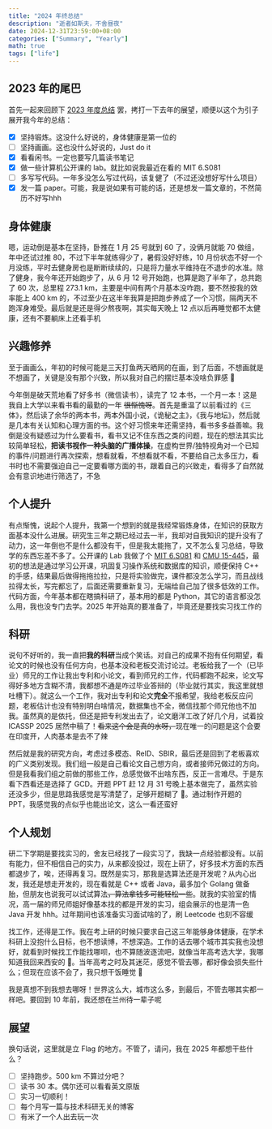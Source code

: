 ```yaml
---
title: "2024 年终总结"
description: "逝者如斯夫，不舍昼夜"
date: 2024-12-31T23:59:00+08:00
categories: ["Summary", "Yearly"]
math: true
tags: ["life"]
---
```


## 2023 年的尾巴

首先一起来回顾下 [2023 年度总结](https://miaohn.github.io/posts/year-end-summary/) 罢，拷打一下去年的展望，顺便以这个为引子展开我今年的总结：

- [x] 坚持锻炼。这没什么好说的，身体健康是第一位的
- [ ] 坚持画画。这也没什么好说的，Just do it
- [x] 看看闲书。一定也要写几篇读书笔记
- [x] 做一些计算机公开课的 lab。就比如说我最近在看的 MIT 6.S081
- [ ] 多写写代码。一年多没怎么写过代码，该复健了（不过还没想好写什么项目）
- [x] 发一篇 paper。可能，我是说如果有可能的话，还是想发一篇文章的，不然简历不好写hhh

## 身体健康

嗯，运动倒是基本在坚持，卧推在 1 月 25 号就到 60 了，没俩月就能 70 做组，年中还试过推 80，不过下半年就练得少了，暑假没好好练，10 月份状态不好一个月没练，平时去健身房也是断断续续的，只是将力量水平维持在不退步的水准。除了健身，我今年还开始跑步了，从 6 月 12 号开始跑，也算是跑了半年了，总共跑了 60 次，总里程 273.1 km，主要是中间有两个月基本没咋跑，要不然按我的效率能上 400 km 的，不过至少在这半年我算是把跑步养成了一个习惯，隔两天不跑浑身难受。最后就是还是得少熬夜啊，其实每天晚上 12 点以后再睡觉都不太健康，还有不要躺床上还看手机

## 兴趣修养

至于画画么，年初的时候可能是三天打鱼两天晒网的在画，到了后面，不想画就是不想画了，关键是没有那个兴致，所以我对自己的摆烂基本没啥负罪感 🙂

今年倒是破天荒地看了好多书（微信读书），读完了 12 本书，一个月一本！这是我自上大学以来看书看的最勤的一年 ~~很惭愧呀~~。首先是重温了以前看过的《三体》，然后读了余华的两本书，两本外国小说，《诡秘之主》，《我与地坛》，然后就是几本有关认知和心理方面的书。这个好习惯来年还需坚持，看书多多益善嘛。我倒是没有疑惑过为什么要看书，看书又记不住东西之类的问题，现在的想法其实比较简单轻松，**把读书视作一种头脑的广播体操**，在虚构世界/独特视角对一个已知的事件/问题进行再次探索，想看就看，不想看就不看，不要给自己太多压力，看书时也不需要强迫自己一定要看哪方面的书，跟着自己的兴致走，看得多了自然就会有意识地进行筛选了，不急

## 个人提升

有点惭愧，说起个人提升，我第一个想到的就是我经常锻炼身体，在知识的获取方面基本没什么进展。研究生三年之期已经过去一半，我却对自我知识的提升没有了动力，这一年倒也不是什么都没有干，但是我太能拖了，又不怎么复习总结，导致学的东西忘差不多了。公开课的 Lab 我做了个 [MIT 6.S081](https://miaohn.github.io/posts/mit-6-s081-0x00/) 和 [CMU 15-445](https://miaohn.github.io/posts/cmu-15445/)，最初的想法是通过学习公开课，巩固复习操作系统和数据库的知识，顺便保持 C++ 的手感，结果最后做得拖拖拉拉，只是将实验做完，课件都没怎么学习，而且战线拉得太长，写完都忘了，后面还需要重新复习，无端给自己加了很多低效的工作。代码方面，今年基本都在瞎搞科研了，基本用的都是 Python，其它的语言都没怎么用，我也没专门去学。2025 年开始真的要准备了，毕竟还是要找实习找工作的

## 科研

说句不好听的，我一直把**我的科研**当成个笑话。对自己的成果不抱有任何期望，看论文的时候也没有任何方向，也基本没和老板交流讨论过。老板给我了一个（已毕业）师兄的工作让我出专利和小论文，看到师兄的工作，代码都跑不起来，论文写得好多地方含糊不清，我都想不通是咋过毕业答辩的（毕业就行其实，我这里就想吐槽下）。就这么一个工作，我对出专利和论文**完全**不报希望，我给老板反应问题，老板估计也没有特别明白啥情况，数据集也不全，微信找那个师兄他也不加我。虽然真的是依托，但还是把专利发出去了，论文磨洋工改了好几个月，试着投 ICASSP 2025 居然中稿了！~~看来这个会是真的水呀，~~现在唯一的问题是这个会要在印度开，人肉基本是去不了辣

然后就是我的研究方向，考虑过多模态、ReID、SBIR，最后还是回到了老板喜欢的广义类别发现。我们组一般是自己看论文自己想方向，或者接师兄做过的方向。但是我看我们组之前做的那些工作，总感觉做不出啥东西，反正一言难尽。于是东看下西看还是选择了 GCD。开题 PPT 赶 12 月 31 号晚上基本做完了，虽然实验还没多少，但是思路我感觉是写清楚了，足够开题糊了 🤪。通过制作开题的 PPT，我感觉我的点似乎也能出论文，这么一看还蛮好

## 个人规划

研二下学期是要找实习的，舍友已经找了一段实习了，我缺一点经验都没有。以前有能力，但不相信自己的实力，从来都没投过，现在上研了，好多技术方面的东西都退步了，唉，还得再复习。既然是实习，那我是选算法还是开发呢？从内心出发，我还是想走开发的，现在看就是 C++ 或者 Java，最多加个 Golang 做备胎，但朋友也说我可以试试算法~~，算法拿钱多可能轻松一些~~。就我的实验室的情况，高一届的师兄师姐好像基本找的都是开发的实习，组会展示的也是清一色 Java 开发 hhh。过年期间也该准备实习面试啥的了，刷 Leetcode 也刻不容缓

找工作，还得是工作。我在考上研的时候只要求自己这三年能够身体健康，在学术科研上没抱什么目标，也不想读博，不想深造。工作的话去哪个城市其实我也没想好，就看到时候找工作能找哪呗，也不算随波逐流吧，就像当年高考选大学，我哪知道我回来西安的 🤣。当年高考之时及其迷茫，感觉不管去哪，都好像会损失些什么；但现在应该不会了，我只想干饭睡觉 🤤

我是真想不到我想去哪呀！世界这么大，城市这么多，到最后，不管去哪其实都一样吧。要回到 10 年前，我还想在兰州待一辈子呢

## 展望

换句话说，这里就是立 Flag 的地方。不管了，请问，我在 2025 年都想干些什么？

- [ ] 坚持跑步。500 km 不算过分吧？
- [ ] 读书 30 本。偶尔还可以看看英文原版
- [ ] 实习一切顺利！
- [ ] 每个月写一篇与技术科研无关的博客
- [ ] 有米了一个人出去玩一次
